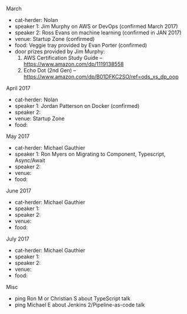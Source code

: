 March

- cat-herder: Nolan
- speaker 1: Jim Murphy on AWS or DevOps (confirmed March 2017) 
- speaker 2: Ross Evans on machine learning (confirmed in JAN 2017)
- venue: Startup Zone (confirmed)
- food: Veggie tray provided by Evan Porter (confirmed)
- door prizes provided by Jim Murphy:
  1. AWS Certification Study Guide – https://www.amazon.com/dp/1119138558
  1. Echo Dot (2nd Gen) – https://www.amazon.com/dp/B01DFKC2SO/ref=ods_xs_dp_oop

April 2017

- cat-herder: Nolan
- speaker 1: Jordan Patterson on Docker (confirmed) 
- speaker 2:
- venue: Startup Zone
- food: 

May 2017

- cat-herder: Michael Gauthier
- speaker 1: Ron Myers on Migrating to Component, Typescript, Async/Await
- speaker 2:
- venue:
- food: 

June 2017

- cat-herder: Michael Gauthier
- speaker 1:
- speaker 2:
- venue:
- food: 

July 2017

- cat-herder: Michael Gauthier
- speaker 1:
- speaker 2:
- venue:
- food: 

Misc

- ping Ron M or Christian S about TypeScript talk
- ping Michael E about Jenkins 2/Pipeline-as-code talk
